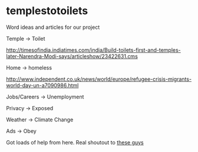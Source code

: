 # templestotoilets

Word ideas and articles for our project

Temple -> Toilet

http://timesofindia.indiatimes.com/india/Build-toilets-first-and-temples-later-Narendra-Modi-says/articleshow/23422631.cms


Home -> homeless

http://www.independent.co.uk/news/world/europe/refugee-crisis-migrants-world-day-un-a7090986.html


Jobs/Careers -> Unemployment



Privacy -> Exposed



Weather -> Climate Change



Ads -> Obey



Got loads of help from here. Real shoutout to [these guys](http://stackoverflow.com/questions/8949445/javascript-bookmarklet-to-replace-text-with-a-link)


